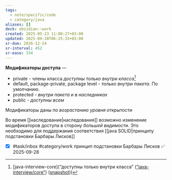 ```yaml
---
tags:
  - note/specific/code
  - category/java
aliases: []
deck: obsidian::work
created: 2025-05-23 11:08:27+03:00
updated: 2025-09-28T06:25:33+03:00
sr-due: 2026-12-24
sr-interval: 452
sr-ease: 334
---
```


**Модификаторы доступа**
—
- private - члены класса *доступны только внутри класса*[^1]
- default, package-private, package level - *только внутри пакета*. По умолчанию.
- protected - *внутри пакета и в наследниках*
- public - *доступны всем*

Модификаторы даны *по возрастанию уровня открытости*

Во время [[наследование|наследования]] возможно изменение модификаторов доступа в сторону *большей видимости*. Это необходимо для поддержания соответствия [[java SOLID|принципу подстановки Барбары Лисков]]

- [x] #task/inbox #category/work принцип подстановки Барбары Лисков ✅ 2025-09-28

[^1]: [java-interview-core](“доступны только внутри класса” ([“java-interview/core”](zotero://select/library/items/T3X9ZD57)) ([snapshot](zotero://open-pdf/library/items/2GAN5TQF?sel=p%3Anth-child(11)&annotation=J3S4XW6X)))
